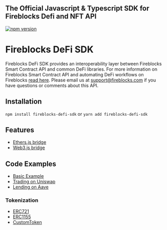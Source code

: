 ## The Official Javascript & Typescript SDK for Fireblocks Defi and NFT API
[![npm version](https://badge.fury.io/js/fireblocks-defi-sdk.svg)](https://badge.fury.io/js/fireblocks-defi-sdk)

# Fireblocks DeFi SDK

Fireblocks DeFi SDK provides an interoperability layer between Fireblocks Smart Contract API and common DeFi libraries.
For more information on Fireblocks Smart Contract API and automating DeFi workflows on Fireblocks [read here](https://support.fireblocks.io/hc/en-us/articles/360017709160-Fireblocks-Smart-Contract-API).
Please email us at support@fireblocks.com if you have questions or comments about this API.

## Installation

```npm install fireblocks-defi-sdk``` or ```yarn add fireblocks-defi-sdk```

## Features
* [Ethers.js bridge](./src/bridge/ethers-bridge.ts)
* [Web3.js bridge](./src/bridge/web3-bridge.ts)

## Code Examples
* [Basic Example](./examples/basic-example)
* [Trading on Uniswap](./examples/uniswap-example)
* [Lending on Aave](./examples/aave-example)

### Tokenization
* [ERC721](./examples/nft-example/erc721.ts)
* [ERC1155](./examples/nft-example/erc1155.ts)
* [CustomToken](./examples/nft-example/custom-token.ts)
